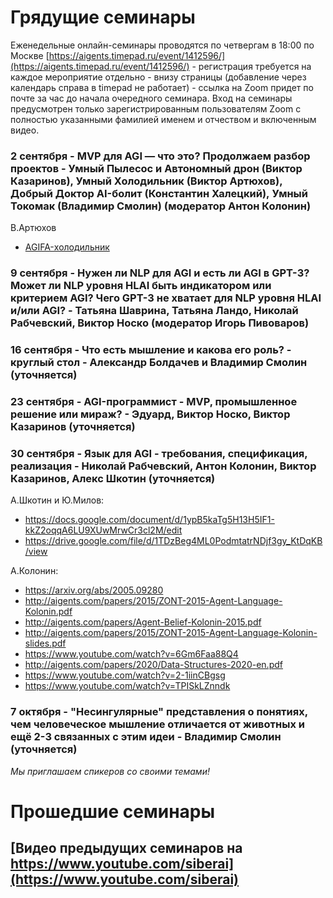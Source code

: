 # Грядущие семинары

Еженедельные онлайн-семинары проводятся по четвергам в 18:00 по Москве [https://aigents.timepad.ru/event/1412596/](https://aigents.timepad.ru/event/1412596/) - регистрация требуется на каждое мероприятие отдельно - внизу страницы (добавление через календарь справа в timepad не работает) - ссылка на Zoom придет по почте за час до начала очередного семинара. Вход на семинары предусмотрен только зарегистрированным пользователям Zoom с полностью указанными фамилией именем и отчеством и включенным видео. 

### 2 сентября - МVP для AGI — что это? Продолжаем разбор проектов - Умный Пылесос и Автономный дрон (Виктор Казаринов), Умный Холодильник (Виктор Артюхов), Добрый Доктор AI-болит (Константин Халецкий), Умный Токомак (Владимир Смолин) (модератор Антон Колонин)

В.Артюхов
- [AGIFA-холодильник](/presentations/2021/Артюхов_Виктор_Умный%20AGIFA-холодильник_003.pdf)

### 9 сентября - Нужен ли NLP для AGI и есть ли AGI в GPT-3? Может ли NLP уровня HLAI быть индикатором или критерием AGI? Чего GPT-3 не хватает для NLP уровня HLAI и/или AGI? - Татьяна Шаврина, Татьяна Ландо, Николай Рабчевский, Виктор Носко (модератор Игорь Пивоваров)

### 16 сентября - Что есть мышление и какова его роль? - круглый стол - Александр Болдачев и Владимир Смолин (уточняется)

### 23 сентября - AGI-программист - MVP, промышленное решение или мираж? - Эдуард, Виктор Носко, Виктор Казаринов (уточняется)

### 30 сентября - Язык для AGI - требования, спецификация, реализация - Николай Рабчевский, Антон Колонин, Виктор Казаринов, Алекс Шкотин (уточняется)

А.Шкотин и Ю.Милов:
- https://docs.google.com/document/d/1ypB5kaTg5H13H5IF1-kkZ2oqqA6LU9XUwMrwCr3cl2M/edit
- https://drive.google.com/file/d/1TDzBeg4ML0PodmtatrNDjf3gy_KtDqKB/view

А.Колонин:
- https://arxiv.org/abs/2005.09280
- http://aigents.com/papers/2015/ZONT-2015-Agent-Language-Kolonin.pdf
- http://aigents.com/papers/Agent-Belief-Kolonin-2015.pdf
- http://aigents.com/papers/2015/ZONT-2015-Agent-Language-Kolonin-slides.pdf
- https://www.youtube.com/watch?v=6Gm6Faa88Q4
- http://aigents.com/papers/2020/Data-Structures-2020-en.pdf
- https://www.youtube.com/watch?v=2-1iinCBgsg
- https://www.youtube.com/watch?v=TPISkLZnndk

### 7 октября - "Несингулярные" представления о понятиях, чем человеческое мышление отличается от животных и ещё 2-3 связанных с этим идеи - Владимир Смолин (уточняется)

*Мы приглашаем спикеров со своими темами!*

# Прошедшие семинары

## [Видео предыдущих семинаров на https://www.youtube.com/siberai](https://www.youtube.com/siberai)
